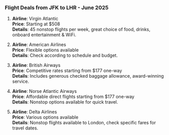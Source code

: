 ### Flight Deals from JFK to LHR - June 2025

1. **Airline**: Virgin Atlantic  
   **Price**: Starting at $508  
   **Details**: 45 nonstop flights per week, great choice of food, drinks, onboard entertainment & WiFi.

2. **Airline**: American Airlines  
   **Price**: Flexible options available  
   **Details**: Check according to schedule and budget.

3. **Airline**: British Airways  
   **Price**: Competitive rates starting from $177 one-way  
   **Details**: Includes generous checked baggage allowance, award-winning service.

4. **Airline**: Norse Atlantic Airways  
   **Price**: Affordable direct flights starting from $177 one-way  
   **Details**: Nonstop options available for quick travel.

5. **Airline**: Delta Airlines  
   **Price**: Various options available  
   **Details**: Nonstop flights available to London, check specific fares for travel dates.